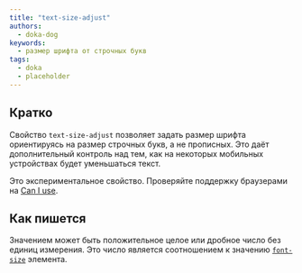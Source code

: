 ```yaml
---
title: "text-size-adjust"
authors:
  - doka-dog
keywords:
  - размер шрифта от строчных букв
tags:
  - doka
  - placeholder
---
```


## Кратко

Свойство `text-size-adjust` позволяет задать размер шрифта ориентируясь на размер строчных букв, а не прописных. Это даёт дополнительный контроль над тем, как на некоторых мобильных устройствах будет уменьшаться текст.

Это экспериментальное свойство. Проверяйте поддержку браузерами на [Can I use](https://caniuse.com/text-size-adjust).

## Как пишется

Значением может быть положительное целое или дробное число без единиц измерения. Это число является соотношением к значению [`font-size`](/css/font-size) элемента.
